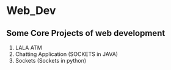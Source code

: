 # Web_Dev

## Some Core Projects of web development

<ol>
    <li> LALA ATM </li>
    <li> Chatting Application (SOCKETS in JAVA) </li>
    <li> Sockets (Sockets in python) </li>
</ol>
